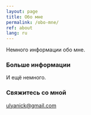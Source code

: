 ```yaml
---
layout: page
title: Обо мне
permalink: /obo-mne/
ref: about
lang: ru
---
```


Немного информации обо мне.

### Больше информации

И ещё немного.

### Свяжитесь со мной

[ulyanick@gmail.com](mailto:ulyanick@gmail.com)

